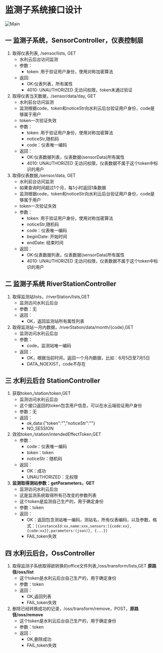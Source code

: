 # 监测子系统接口设计

![Main](/uploads/b2c5d0cfd502de10ee1cfd7ec1f794dd/Main.png)



## 一 监测子系统，SensorController，仪表控制层
1. 取得仪表列表, /sensor/lists, GET
    * 水利云后台访问监测
    * 参数：
        * token: 用于验证用户身份，使用对称加密算法
    * 返回:
        * OK:仪表列表，所有属性    
        * 4010: UNAUTHORIZED 无访问权限，token未通过验证
2. 取得仪表当天数据，/sensor/data/day, GET
    * 水利前台访问监测
    * 监测根据code，token和noticeStr向水利云后台验证用户身份，code是够属于用户
    * token一次验证失效
    * 参数：
        * token: 用于验证用户身份，使用对称加密算法
        * noticeStr,随机码
        * code：仪表唯一编码
    * 返回：
        * OK:仪表数据列表，仪表数据(sensorData)所有属性
        * 4010: UNAUTHORIZED 无访问权限，仪表数据不属于这个token中标识的用户
3. 取得仪表数据,/sensor/data, GET
    * 水利前台访问监测
    * 如果查询时间超过1个月，每1小时返回1条数据
    * 监测根据code，token和noticeStr向水利云后台验证用户身份，code是够属于用户
    * token一次验证失效    
    * 参数：
        * token: 用于验证用户身份，使用对称加密算法
        * noticeStr,随机码
        * code：仪表唯一编码
        * beginDate: 开始时间
        * endDate: 结束时间
    * 返回：
        * OK:仪表数据列表，仪表数据(sensorData)所有属性
        * 4010: UNAUTHORIZED 无访问权限，仪表数据不属于这个token中标识的用户
        
## 二 监测子系统 RiverStationController
1. 取得监测站lists，/riverStation/lists,GET
    * 监测访问水利云后台
    * 参数：无
    * 返回：
        * OK，返回监测站所有属性列表
2. 取得监测站一月内数据，/riverStation/data/month/{code},GET
    * 监测访问水利云后台
    * 参数：
        * code，监测站唯一编码
    * 返回：
        * OK，根据当前时间，返回一个月内数据，比如：6月5日至7月5日
        * DATA_NOEXIST，code不存在

## 三 水利云后台 StationController
1. 获取token,/station/token,GET
    * 监测访问水利云后台
    * 这个接口返回的token包含用户信息，可以在水云端验证用户身份
    * 参数：无
    * 返回：
        * ok,data:{"token":"","noticeStr":""}
        * NO_SESSION   
2. 效验token,/station/intendedEffectToken,GET
    * 参数：
        * code：仪表唯一编码
        * token：token
        * noticeStr：随机码
    * 返回：
        * OK：成功
        * UNAUTHORIZED：无权限             
3. **监测取得测站参数：getParameters，GET**
    * 监测访问水利云后台
    * 这是监测系统取得所有已改变的参数列表
    * 这个token是监测自己生产的，用于确定身份
    * 参数：token
    * 返回：
        * OK：返回包含测站唯一编码，测站名，所有仪表编码，以及参数，格式：`[{instanceId:xx,name:xxx,sensors:[{code:xx},{code:xx}],parameters:(json)}, {...}]`
        * FAIL,token失效

## 四 水利云后台，OssController
1. 取得监测子系统取得欲转换的office文件列表,/oss/transform/lists,GET **原路径/oss/list**
    * 这个token是水利云后台自己生产的，用于确定身份
    * 参数：token
    * 返回：
        * OK,返回列表
        * FAIL,token失效
2. 删除已经转换成功的记录，/oss/transform/remove，POST，**原路径/oss/remove**
    * 这个token是水利云后台自己生产的，用于确定身份
    * 参数：token
    * 返回：
        * OK,删除成功
        * FAIL,token失效    
